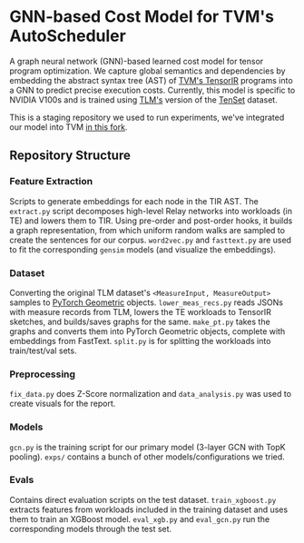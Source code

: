 # GNN-based Cost Model for TVM's AutoScheduler

A graph neural network (GNN)-based learned cost model for tensor program optimization. We capture global semantics and dependencies by embedding the abstract syntax tree (AST) of [TVM's TensorIR](https://arxiv.org/abs/2207.04296) programs into a GNN to predict precise execution costs. Currently, this model is specific to NVIDIA V100s and is trained using [TLM's](https://github.com/zhaiyi000/tlm?tab=readme-ov-file) version of the [TenSet](https://github.com/tlc-pack/tenset) dataset.

This is a staging repository we used to run experiments, we've integrated our model into TVM [in this fork](https://github.com/dwijenchawra/tvm).

## Repository Structure
### Feature Extraction
Scripts to generate embeddings for each node in the TIR AST. The `extract.py` script decomposes high-level Relay networks into workloads (in TE) and lowers them to TIR. Using pre-order and post-order hooks, it builds a graph representation, from which uniform random walks are sampled to create the sentences for our corpus. `word2vec.py` and `fasttext.py` are used to fit the corresponding `gensim` models (and visualize the embeddings).

### Dataset
Converting the original TLM dataset's `<MeasureInput, MeasureOutput>` samples to [PyTorch Geometric](https://pytorch-geometric.readthedocs.io/) objects. `lower_meas_recs.py` reads JSONs with measure records from TLM, lowers the TE workloads to TensorIR sketches, and builds/saves graphs for the same. `make_pt.py` takes the graphs and converts them into PyTorch Geometric objects, complete with embeddings from FastText. `split.py` is for splitting the workloads into train/test/val sets. 

### Preprocessing
`fix_data.py` does Z-Score normalization and `data_analysis.py` was used to create visuals for the report. 

### Models
`gcn.py` is the training script for our primary model (3-layer GCN with TopK pooling). `exps/` contains a bunch of other models/configurations we tried.

### Evals
Contains direct evaluation scripts on the test dataset. `train_xgboost.py` extracts features from workloads included in the training dataset and uses them to train an XGBoost model. `eval_xgb.py` and `eval_gcn.py` run the corresponding models through the test set. 
